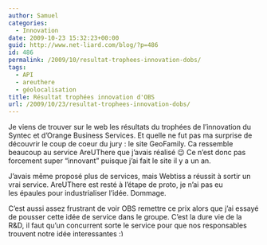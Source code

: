 ```yaml
---
author: Samuel
categories:
  - Innovation
date: 2009-10-23 15:32:23+00:00
guid: http://www.net-liard.com/blog/?p=486
id: 486
permalink: /2009/10/resultat-trophees-innovation-dobs/
tags:
  - API
  - areuthere
  - géolocalisation
title: Résultat trophées innovation d'OBS
url: /2009/10/23/resultat-trophees-innovation-dobs/
---
```


Je viens de trouver sur le web les résultats du trophées de l&#8217;innovation du Syntec et d&#8217;Orange Business Services. Et quelle ne fut pas ma surprise de découvrir le coup de coeur du jury : le site GeoFamily. Ca ressemble beaucoup au service AreUThere que j&#8217;avais réalisé 😉 Ce n&#8217;est donc pas forcement super &#8220;innovant&#8221; puisque j&#8217;ai fait le site il y a un an.

J&#8217;avais même proposé plus de services, mais Webtiss a réussit à sortir un vrai service. AreUThere est resté à l&#8217;étape de proto, je n&#8217;ai pas eu les épaules pour industrialiser l&#8217;idée. Dommage.

C&#8217;est aussi assez frustrant de voir OBS remettre ce prix alors que j&#8217;ai essayé de pousser cette idée de service dans le groupe. C&#8217;est la dure vie de la R&D, il faut qu&#8217;un concurrent sorte le service pour que nos responsables trouvent notre idée interessantes <img src="http://www.apptom.fr/wp-includes/images/smilies/simple-smile.png" alt=":)" class="wp-smiley" style="height: 1em; max-height: 1em;" />